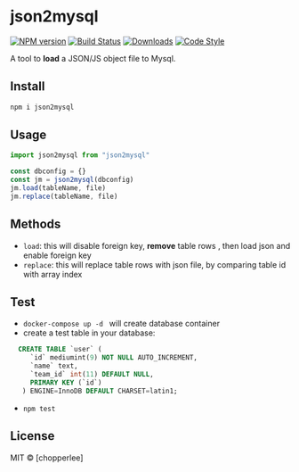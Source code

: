 # json2mysql

[![NPM version][npm-image]][npm-url]
[![Build Status][travis-image]][travis-url]
[![Downloads][download-badge]][npm-url]
[![Code Style][standard-image]][standard-url]

A tool to **load** a JSON/JS object file to Mysql.

## Install

```sh
npm i json2mysql
```

## Usage

```js
import json2mysql from "json2mysql"

const dbconfig = {}
const jm = json2mysql(dbconfig)
jm.load(tableName, file)
jm.replace(tableName, file)

```

## Methods
 - `load`: this will disable foreign key, **remove** table rows , then load json and enable foreign key 
 - `replace`: this will replace table rows with json file, by comparing table id with array index

## Test
 - `docker-compose up -d ` will create database container
 - create a test table in your database:
 ```sql
   CREATE TABLE `user` (
      `id` mediumint(9) NOT NULL AUTO_INCREMENT,
      `name` text,
      `team_id` int(11) DEFAULT NULL,
      PRIMARY KEY (`id`)
    ) ENGINE=InnoDB DEFAULT CHARSET=latin1;
```
 - `npm test`

## License

MIT © [chopperlee]

[npm-url]: https://npmjs.org/package/json2mysql
[npm-image]: https://img.shields.io/npm/v/json2mysql.svg?style=flat-square

[travis-url]: https://travis-ci.org/chopperlee/json2mysql
[travis-image]: https://img.shields.io/travis/chopperlee/json2mysql.svg?style=flat-square

[download-badge]: http://img.shields.io/npm/dm/json2mysql.svg?style=flat-square

[standard-image]: https://img.shields.io/badge/code_style-standard-brightgreen.svg
[standard-url]: https://standardjs.com